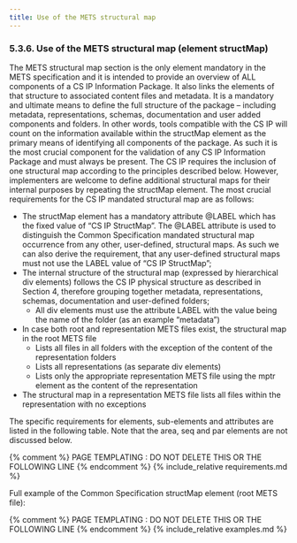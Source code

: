 ```yaml
---
title: Use of the METS structural map
---
```

### 5.3.6.	Use of the METS structural map (element structMap)
The METS structural map section is the only element mandatory in the METS specification and it is intended
to provide an overview of ALL components of a CS IP Information Package. It also links the elements of that
structure to associated content files and metadata. It is a mandatory and ultimate means to define the full
structure of the package – including metadata, representations, schemas, documentation and user added
components and folders. In other words, tools compatible with the CS IP will count on the information
available within the structMap element as the primary means of identifying all components of the package.
As such it is the most crucial component for the validation of any CS IP Information Package and must
always be present.
The CS IP requires the inclusion of one structural map according to the principles described below.
However, implementers are welcome to define additional structural maps for their internal purposes by
repeating the structMap element.
The most crucial requirements for the CS IP mandated structural map are as follows:

- The structMap element has a mandatory attribute @LABEL which has the fixed value of “CS IP StructMap”. The @LABEL attribute is used to distinguish the Common
Specification mandated structural map occurrence from any other, user-defined, structural maps.
As such we can also derive the requirement, that any user-defined structural maps must not use
the LABEL value of “CS IP StructMap”;
- The internal structure of the structural map (expressed by hierarchical div elements) follows the CS
IP physical structure as described in Section 4, therefore grouping together metadata,
representations, schemas, documentation and user-defined folders;
  - All div elements must use the attribute LABEL with the value being the name of the folder
(as an example “metadata”)
- In  case both root and representation METS files exist, the structural map in the root METS file
  - Lists all files in all folders with the exception of the content of the representation folders
  - Lists all representations (as separate div elements)
  - Lists only the appropriate representation METS file using the mptr element as the content of the representation
- The structural map in a representation METS file lists all files within the representation with no exceptions

The specific requirements for elements, sub-elements and attributes are listed in the following table. Note that the area, seq and par elements are not discussed below.

{% comment %} PAGE TEMPLATING : DO NOT DELETE THIS OR THE FOLLOWING LINE {% endcomment %}
{% include_relative requirements.md %}

Full example of the Common Specification structMap element (root METS file):

{% comment %} PAGE TEMPLATING : DO NOT DELETE THIS OR THE FOLLOWING LINE {% endcomment %}
{% include_relative examples.md %}
